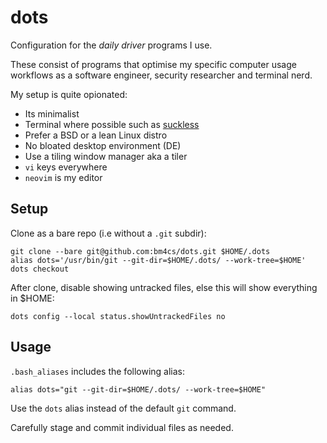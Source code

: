 # dots

Configuration for the _daily driver_ programs I use.

These consist of programs that optimise my specific computer usage workflows as a software engineer, security researcher and terminal nerd.

My setup is quite opionated:

-   Its minimalist
-   Terminal where possible such as [suckless](https://suckless.org/)
-   Prefer a BSD or a lean Linux distro
-   No bloated desktop environment (DE)
-   Use a tiling window manager aka a tiler
-   `vi` keys everywhere
-   `neovim` is my editor

## Setup

Clone as a bare repo (i.e without a `.git` subdir):

```
git clone --bare git@github.com:bm4cs/dots.git $HOME/.dots
alias dots='/usr/bin/git --git-dir=$HOME/.dots/ --work-tree=$HOME'
dots checkout
```

After clone, disable showing untracked files, else this will show everything in $HOME:

```
dots config --local status.showUntrackedFiles no
```

## Usage

`.bash_aliases` includes the following alias:

```
alias dots="git --git-dir=$HOME/.dots/ --work-tree=$HOME"
```

Use the `dots` alias instead of the default `git` command.

Carefully stage and commit individual files as needed.
